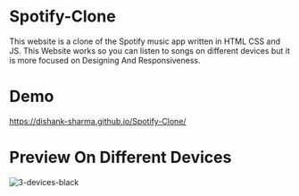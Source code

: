 # Spotify-Clone
This website is a clone of the Spotify music app written in HTML CSS and JS.
This Website works so you can listen to songs on different devices but it is more focused on Designing And Responsiveness.

# Demo
https://dishank-sharma.github.io/Spotify-Clone/

# Preview On Different Devices
![3-devices-black](https://github.com/user-attachments/assets/042a7d9c-ee5b-452d-a858-d5398fab39d6)
